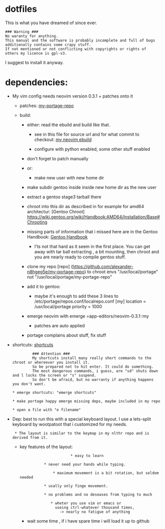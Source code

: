 # dotfiles
   This is what you have dreamed of since ever.

	### Warning ###
	No waranty for anything.
	This manual and the software is probably incomplete and full of bugs additionally contains some crapy stuff.
	If not mentioned or not conflicting with copyrights or rights of others my licence is gpl-v3.

  I suggest to install it anyway.

# dependencies:
 * My vim config needs neovim version 0.3.1 + patches onto it

   * patches:  [my-portage-repo](https://github.com/alexander-n8hgeg5e/my-portage-repo/app-editors/neovim/files/)

   * build: 

       * either: read the ebuild and build like that.

           * see in this file for source url and for what commit to checkout:  [my neovim ebuild](https://github.com/alexander-n8hgeg5e/my-portage-repo/app-editors/neovim/neovim-0.3.1.ebuild)

           * configure with python enabled, some other stuff enabled

	   * don't forget to patch manually

       * or:
           * make new user with new home dir

	   * make subdir gentoo inside inside new home dir as the new user

	   * extract a gentoo stage3 tarball there

	   * chroot into this dir as described in for example for amd64 architectur:
	          [Gentoo Chroot] https://wiki.gentoo.org/wiki/Handbook:AMD64/Installation/Base#Chrooting

	   * missing parts of information that i missed here are in the Gentoo Handbook:
	          [Gentoo Handbook](https://wiki.gentoo.org/wiki/Handbook:Main_Page)

           * I'ts not that hard as it seem in the first place.
	     You can get away with tar ball extracting , a bit mounting, then chroot
	     and you are nearly ready to compile gentoo stuff.

	   * clone my repo [repo] (https://github.com/alexander-n8hgeg5e/my-portage-repo) to chroot envs "/usr/local/portage" not "/usr/local/portage/my-portage-repo"

	   * add it to gentoo:
	       * maybe it's enough to add these 3 lines to /etc/portage/repos.conf/localrepo.conf
	             [my]
	             location = /usr/local/portage
	             priority = 1000

	   * emerge neovim with emerge =app-editors/neovim-0.3.1::my

	        * patches are auto applied

		* portage complains about stuff, fix stuff

 * shortcuts: [shortcuts](https://github.com/alexander-n8hgeg5e/shortcuts)

                ### Attention ###
                My shortcuts install many really short commands to the chroot or whereever you install it.
                So be prepared not to hit enter. It could do something.
                The most dangerous commands, i guess, are "sd" shuts down and l locks the screen or "s" suspend.
                So don't be afraid, but no warranty if anything happens you don't want.

	   * emerge shortcuts: "emerge shortcuts"

	   * make portage happy emerge missing deps, maybe included in my repo

	   * open a file with "e filename"

 * Dep: best to run this with a special keyboard layout. I use a lets-split keyboard by wootpatoot that i customized for my needs.

        * The layout is similar to the keymap in my nlthr repo and is derived from it.

	* key features of the layout:

	                             * easy to learn

				     * never need your hands while typing.

				         * maximum movement is a bit rotation, but seldom needed

					 * usally only finge movement.

					 * no problems and no deseases from typing to much

					    * wheter you use vim or emacs or 
					      useing ctrl-whatever thousand times,
					        -> nearly no fatigue of anything

        * wait some time , if i have spare time i will load it up to github 
